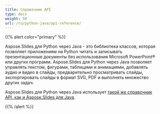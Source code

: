 ```yaml
---
title: Справочник API
type: docs
weight: 50
url: /ru/python-java/api-reference/
---
```


{{% alert color="primary" %}} 

Aspose.Slides для Python через Java - это библиотека классов, которая позволяет приложениям на Python читать и записывать презентационные документы без использования Microsoft PowerPoint® или других программ. Aspose.Slides для Python через Java позволяет управлять текстом, фигурами, таблицами и анимациями, добавлять аудио и видео в слайды, предварительно просматривать слайды, экспортировать слайды в формат SVG, PDF и выполнять множество других задач.

Aspose.Slides для Python через Java использует [такой же справочник API, как и Aspose.Slides для Java](https://reference.aspose.com/slides/python-java/). 

{{% /alert %}}